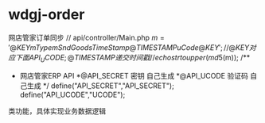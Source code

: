 # wdgj-order
网店管家订单同步
//   api/controller/Main.php
$m = '@KEYmTypemSndGoodsTimeStamp@TIMESTAMPuCode@KEY';
//@KEY 对应下面API_UCODE; @TIMESTAMP递交时间戳
//echo strtoupper(md5($m));
/**
 * 网店管家ERP API
 *@API_SECRET 密钥   自己生成
 *@API_UCODE  验证码 自己生成
*/
define("API_SECRET","API_SECRET");
define("API_UCODE","UCODE");


类功能，具体实现业务数据逻辑
